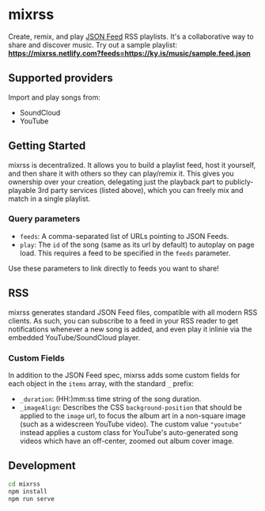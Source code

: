# mixrss

Create, remix, and play [JSON Feed](https://jsonfeed.org) RSS playlists. It's a collaborative way to share and discover music. Try out a sample playlist: **https://mixrss.netlify.com?feeds=https://ky.is/music/sample.feed.json**

## Supported providers

Import and play songs from:
- SoundCloud
- YouTube

## Getting Started

mixrss is decentralized. It allows you to build a playlist feed, host it yourself, and then share it with others so they can play/remix it. This gives you ownership over your creation, delegating just the playback part to publicly-playable 3rd party services (listed above), which you can freely mix and match in a single playlist.

### Query parameters

- `feeds`: A comma-separated list of URLs pointing to JSON Feeds.
- `play`: The `id` of the song (same as its url by default) to autoplay on page load. This requires a feed to be specified in the `feeds` parameter.

Use these parameters to link directly to feeds you want to share!

## RSS

mixrss generates standard JSON Feed files, compatible with all modern RSS clients. As such, you can subscribe to a feed in your RSS reader to get notifications whenever a new song is added, and even play it inlinie via the embedded YouTube/SoundCloud player.

### Custom Fields

In addition to the JSON Feed spec, mixrss adds some custom fields for each object in the `items` array, with the standard `_` prefix:
- `_duration`: (HH:)mm:ss time string of the song duration.
- `_imageAlign`: Describes the CSS `background-position` that should be applied to the `image` url, to focus the album art in a non-square image (such as a widescreen YouTube video). The custom value `"youtube"` instead applies a custom class for YouTube's auto-generated song videos which have an off-center, zoomed out album cover image.

## Development

```bash
cd mixrss
npm install
npm run serve
```
